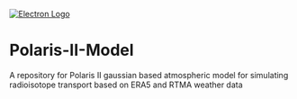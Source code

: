[![Electron Logo](https://electronjs.org/images/electron-logo.svg)](https://electronjs.org)
# Polaris-II-Model
A repository for Polaris II gaussian based atmospheric model for simulating radioisotope transport based on ERA5 and RTMA weather data
